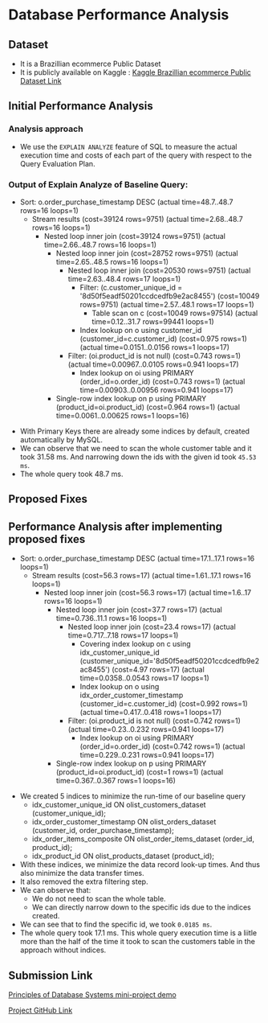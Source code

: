 # Database Performance Analysis

## Dataset
- It is a Brazillian ecommerce Public Dataset
- It is publicly available on Kaggle : [Kaggle Brazillian ecommerce Public Dataset Link](https://www.kaggle.com/datasets/olistbr/brazilian-ecommerce)

## Initial Performance Analysis

### Analysis approach
- We use the `EXPLAIN ANALYZE` feature of SQL to measure the actual execution time and costs of each part of the query with respect to the Query Evaluation Plan.


### Output of Explain Analyze of Baseline Query:
* Sort: o.order_purchase_timestamp DESC  (actual time=48.7..48.7 rows=16 loops=1) <br/>
    * Stream results  (cost=39124 rows=9751) (actual time=2.68..48.7 rows=16 loops=1) <br/>
        * Nested loop inner join  (cost=39124 rows=9751) (actual time=2.66..48.7 rows=16 loops=1) <br/>
            * Nested loop inner join  (cost=28752 rows=9751) (actual time=2.65..48.5 rows=16 loops=1) <br/>
                * Nested loop inner join  (cost=20530 rows=9751) (actual time=2.63..48.4 rows=17 loops=1) <br/>
                    * Filter: (c.customer_unique_id = '8d50f5eadf50201ccdcedfb9e2ac8455')  (cost=10049 rows=9751) (actual time=2.57..48.1 rows=17 loops=1) <br/>
                        * Table scan on c  (cost=10049 rows=97514) (actual time=0.12..31.7 rows=99441 loops=1) <br/>
                    * Index lookup on o using customer_id (customer_id=c.customer_id)  (cost=0.975 rows=1) (actual time=0.0151..0.0156 rows=1 loops=17) <br/>
                * Filter: (oi.product_id is not null)  (cost=0.743 rows=1) (actual time=0.00967..0.0105 rows=0.941 loops=17) <br/>
                    * Index lookup on oi using PRIMARY (order_id=o.order_id)  (cost=0.743 rows=1) (actual time=0.00903..0.00956 rows=0.941 loops=17) <br/>
            * Single-row index lookup on p using PRIMARY (product_id=oi.product_id)  (cost=0.964 rows=1) (actual time=0.0061..0.00625 rows=1 loops=16) <br/>

- With Primary Keys there are already some indices by default, created automatically by MySQL.
- We can observe that we need to scan the whole customer table and it took 31.58 ms. And narrowing down the ids with the given id took `45.53 ms`.
- The whole query took 48.7 ms.

## Proposed Fixes

## Performance Analysis after implementing proposed fixes

* Sort: o.order_purchase_timestamp DESC  (actual time=17.1..17.1 rows=16 loops=1)
    * Stream results  (cost=56.3 rows=17) (actual time=1.61..17.1 rows=16 loops=1)
        * Nested loop inner join  (cost=56.3 rows=17) (actual time=1.6..17 rows=16 loops=1)
            * Nested loop inner join  (cost=37.7 rows=17) (actual time=0.736..11.1 rows=16 loops=1)
                * Nested loop inner join  (cost=23.4 rows=17) (actual time=0.717..7.18 rows=17 loops=1)
                    * Covering index lookup on c using idx_customer_unique_id (customer_unique_id='8d50f5eadf50201ccdcedfb9e2ac8455')  (cost=4.97 rows=17) (actual time=0.0358..0.0543 rows=17 loops=1)
                    * Index lookup on o using idx_order_customer_timestamp (customer_id=c.customer_id)  (cost=0.992 rows=1) (actual time=0.417..0.418 rows=1 loops=17)
                * Filter: (oi.product_id is not null)  (cost=0.742 rows=1) (actual time=0.23..0.232 rows=0.941 loops=17)
                    * Index lookup on oi using PRIMARY (order_id=o.order_id)  (cost=0.742 rows=1) (actual time=0.229..0.231 rows=0.941 loops=17)
            * Single-row index lookup on p using PRIMARY (product_id=oi.product_id)  (cost=1 rows=1) (actual time=0.367..0.367 rows=1 loops=16)

- We created 5 indices to minimize the run-time of our baseline query
    - idx_customer_unique_id ON olist_customers_dataset (customer_unique_id);
    - idx_order_customer_timestamp ON olist_orders_dataset (customer_id, order_purchase_timestamp);
    - idx_order_items_composite ON olist_order_items_dataset (order_id, product_id);
    - idx_product_id ON olist_products_dataset (product_id);
- With these indices, we minimize the data record look-up times. And thus also minimize the data transfer times.
- It also removed the extra filtering step.
- We can observe that:
    - We do not need to scan the whole table.
    - We can directly narrow down to the specific ids due to the indices created.
- We can see that to find the specific id, we took `0.0185 ms`.
- The whole query took 17.1 ms. This whole query execution time is a liitle more than the half of the time it took to scan the customers table in the approach without indices.


## Submission Link
[Principles of Database Systems mini-project demo](https://drive.google.com/drive/folders/1ktuDNGAbvA9FAj15pzXn7wy0DmsZZXcg?usp=sharing)

[Project GitHub Link](https://github.com/Nightshade14/db_performance_analysis)